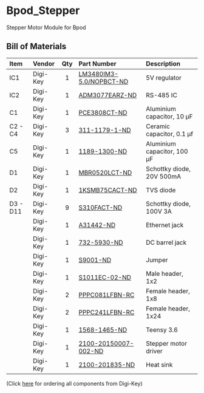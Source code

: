 # Bpod_Stepper
Stepper Motor Module for Bpod

## Bill of Materials
| Item     | Vendor   | Qty | Part Number                                                                                     | Description                 |
| :------- | :------  | :-: | :---------------------------------------------------------------------------------------------- | :-------------------------  |
| IC1      | Digi-Key |  1  | [LM3480IM3-5.0/NOPBCT-ND](https://www.digikey.com/products/en?keywords=LM3480IM3-5.0/NOPBCT-ND) | 5V regulator                |
| IC2      | Digi-Key |  1  | [ADM3077EARZ-ND](https://www.digikey.com/products/en?keywords=ADM3077EARZ-ND)                   | RS-485 IC                   |
| C1       | Digi-Key |  1  | [PCE3808CT-ND](https://www.digikey.com/products/en?keywords=PCE3808CT-ND)                       | Aluminium capacitor, 10 µF  |
| C2 - C4  | Digi-Key |  3  | [311-1179-1-ND](https://www.digikey.com/products/en?keywords=311-1179-1-ND)                     | Ceramic capacitor, 0.1 µf   |
| C5       | Digi-Key |  1  | [1189-1300-ND](https://www.digikey.com/products/en?keywords=1189-1300-ND)                       | Aluminium capacitor, 100 µF |
| D1       | Digi-Key |  1  | [MBR0520LCT-ND](https://www.digikey.com/products/en?keywords=MBR0520LCT-ND)                     | Schottky diode, 20V 500mA   |
| D2       | Digi-Key |  1  | [1KSMB75CACT-ND](https://www.digikey.com/products/en?keywords=1KSMB75CACT-ND)                   | TVS diode                   |
| D3 - D11 | Digi-Key |  9  | [S310FACT-ND](https://www.digikey.com/products/en?keywords=S310FACT-ND)                         | Schottky diode, 100V 3A     |
|          | Digi-Key |  1  | [A31442-ND](https://www.digikey.com/products/en?keywords=A31442-ND)                             | Ethernet jack               |
|          | Digi-Key |  1  | [732-5930-ND](https://www.digikey.com/products/en?keywords=732-5930-ND)                         | DC barrel jack              |
|          | Digi-Key |  1  | [S9001-ND](https://www.digikey.com/products/en?keywords=S9001-ND)                               | Jumper                      |
|          | Digi-Key |  1  | [S1011EC-02-ND](https://www.digikey.com/products/en?keywords=S1011EC-02-ND)                     | Male header, 1x2            |
|          | Digi-Key |  2  | [PPPC081LFBN-RC](https://www.digikey.com/products/en?keywords=PPPC081LFBN-RC)                   | Female header, 1x8          |
|          | Digi-Key |  2  | [PPPC241LFBN-RC](https://www.digikey.com/products/en?keywords=PPPC241LFBN-RC)                   | Female header, 1x24         |
|          | Digi-Key |  1  | [1568-1465-ND](https://www.digikey.com/products/en?keywords=1568-1465-ND)                       | Teensy 3.6                  |
|          | Digi-Key |  1  | [2100-20150007-002-ND](https://www.digikey.com/products/en?keywords=2100-20150007-002-ND)       | Stepper motor driver        |
|          | Digi-Key |  1  | [2100-201835-ND](https://www.digikey.com/products/en?keywords=2100-201835-ND)                   | Heat sink                   |

(Click [here](https://www.digikey.com/short/zr1rzb) for ordering all components from Digi-Key)
